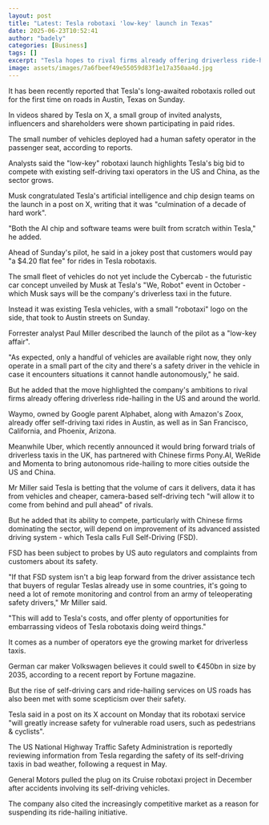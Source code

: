 ```yaml
---
layout: post
title: "Latest: Tesla robotaxi 'low-key' launch in Texas"
date: 2025-06-23T10:52:41
author: "badely"
categories: [Business]
tags: []
excerpt: "Tesla hopes to rival firms already offering driverless ride-hailing in the US and around the world, such as Waymo, Zoox and Baidu."
image: assets/images/7a6fbeef49e55059d83f1e17a350aa4d.jpg
---
```


It has been recently reported that Tesla's long-awaited robotaxis rolled out for the first time on roads in Austin, Texas on Sunday.

In videos shared by Tesla on X, a small group of invited analysts, influencers and shareholders were shown participating in paid rides. 

The small number of vehicles deployed had a human safety operator in the passenger seat, according to reports.

Analysts said the "low-key" robotaxi launch highlights Tesla's big bid to compete with existing self-driving taxi operators in the US and China, as the sector grows.

Musk congratulated Tesla's artificial intelligence and chip design teams on the launch in a post on X, writing that it was "culmination of a decade of hard work". 

"Both the AI chip and software teams were built from scratch within Tesla," he added.

Ahead of Sunday's pilot, he said in a jokey post that customers would pay "a $4.20 flat fee" for rides in Tesla robotaxis.

The small fleet of vehicles do not yet include the Cybercab - the futuristic car concept unveiled by Musk at Tesla's "We, Robot" event in October - which Musk says will be the company's driverless taxi in the future.

Instead it was existing Tesla vehicles, with a small "robotaxi" logo on the side, that took to Austin streets on Sunday.

Forrester analyst Paul Miller described the launch of the pilot as a "low-key affair".

"As expected, only a handful of vehicles are available right now, they only operate in a small part of the city and there's a safety driver in the vehicle in case it encounters situations it cannot handle autonomously," he said.

But he added that the move highlighted the company's ambitions to rival firms already offering driverless ride-hailing in the US and around the world.

Waymo, owned by Google parent Alphabet, along with Amazon's Zoox, already offer self-driving taxi rides in Austin, as well as in San Francisco, California, and Phoenix, Arizona.

Meanwhile Uber, which recently announced it would bring forward trials of driverless taxis in the UK, has partnered with Chinese firms Pony.AI, WeRide and Momenta to bring autonomous ride-hailing to more cities outside the US and China.

Mr Miller said Tesla is betting that the volume of cars it delivers, data it has from vehicles and cheaper, camera-based self-driving tech "will allow it to come from behind and pull ahead" of rivals.

But he added that its ability to compete, particularly with Chinese firms dominating the sector, will depend on improvement of its advanced assisted driving system - which Tesla calls Full Self-Driving (FSD).

FSD has been subject to probes by US auto regulators and complaints from customers about its safety.

"If that FSD system isn't a big leap forward from the driver assistance tech that buyers of regular Teslas already use in some countries, it's going to need a lot of remote monitoring and control from an army of teleoperating safety drivers," Mr Miller said.

"This will add to Tesla's costs, and offer plenty of opportunities for embarrassing videos of Tesla robotaxis doing weird things."

It comes as a number of operators eye the growing market for driverless taxis.

German car maker Volkswagen believes it could swell to €450bn in size by 2035, according to a recent report by Fortune magazine.

But the rise of self-driving cars and ride-hailing services on US roads has also been met with some scepticism over their safety.

Tesla said in a post on its X account on Monday that its robotaxi service "will greatly increase safety for vulnerable road users, such as pedestrians & cyclists".

The US National Highway Traffic Safety Administration is reportedly reviewing information from Tesla regarding the safety of its self-driving taxis in bad weather, following a request in May.

General Motors pulled the plug on its Cruise robotaxi project in December after accidents involving its self-driving vehicles.

The company also cited the increasingly competitive market as a reason for suspending its ride-hailing initiative.

